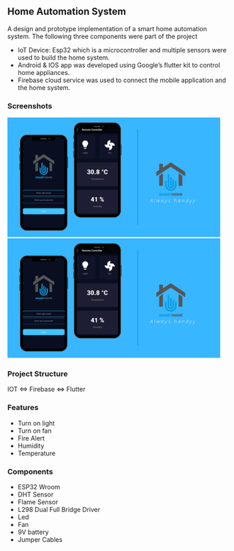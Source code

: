 ## Home Automation System
A design and prototype implementation of a smart home automation system. The following three components were part of the project
* IoT Device: Esp32 which is a microcontroller and multiple sensors were used to build the home system.
* Android & IOS app was developed using Google’s flutter kit to control home appliances.
* Firebase cloud service was used to connect the mobile application and the home system.

### Screenshots

<img src="https://github.com/ahlawataman/homeautomation/blob/main/images/12.png" data-canonical-src="https://github.com/ahlawataman/homeautomation/blob/main/images/12.png" width="480" height="270" /> <img src="https://github.com/ahlawataman/homeautomation/blob/main/images/12.png" data-canonical-src="https://github.com/ahlawataman/homeautomation/blob/main/images/12.png" width="480" height="270" />


### Project Structure

IOT <=> Firebase <=> Flutter

### Features

* Turn on light 
* Turn on fan
* Fire Alert
* Humidity
* Temperature

### Components

* ESP32 Wroom
* DHT Sensor
* Flame Sensor
* L298 Dual Full Bridge Driver
* Led
* Fan
* 9V battery
* Jumper Cables
